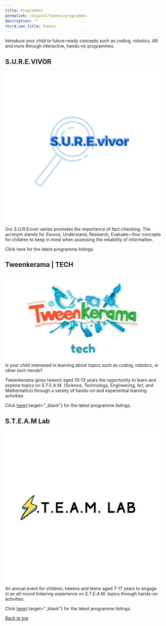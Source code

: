 ```yaml
---
title: Programmes
permalink: /digital/tweens/programmes
description: ""
third_nav_title: Tweens
---
```

<style type="text/css">
/* Links */
.content a { color: #322987; }
.content a:focus,
.content a:hover { color: #28216c; }

/* Button Outline */
.bp-button { padding-left: 1.5rem; padding-right: 1.5rem; }
.bp-button.is-primary-outline { border: 1px solid #322987; color: #322987; background-color: transparent; text-decoration: none; }
.bp-button.is-primary-outline:focus,
.bp-button.is-primary-outline:hover { border: 1px solid #322987; color: #cff2e8; background-color: #322987; text-decoration: none; }

/* Responsive Iframe */
.responsive-iframe { position: absolute; top: 0; left: 0; bottom: 0; right: 0; width: 100%; height: 100%; }
.responsive-iframe-container { position: relative; overflow: hidden; width: 100%; }
.responsive-iframe-container.ratio-16by9 { padding-top: 56.25%; }
.responsive-iframe-container.ratio-4by3 { padding-top: 75%; }
.responsive-iframe-container.ratio-3by2 { padding-top: 66.66%; }
.responsive-iframe-container.ratio-1by1 { padding-top: 100%; }
</style>
Introduce your child to future-ready concepts such as coding, robotics, AR and more through interactive, hands-on programmes.

## **S.U.R.E.VIVOR**
![Alt text for image on Isomer site](/images/digital/SUREvivor.jpg)
Our S.U.R.Evivor series promotes the importance of fact-checking. The acronym stands for Source, Understand, Research, Evaluate—four concepts for children to keep in mind when assessing the reliability of information. 

Click here for the latest programme listings.

## **Tweenkerama | TECH**
![Alt text for image on Isomer site](/images/digital/Digital-Prog-Children-02b.png)
Is your child interested in learning about topics such as coding, robotics, or other tech trends? 

Tweenkerama gives tweens aged 10-13 years the opportunity to learn and explore topics on S.T.E.A.M. (Science, Technology, Engineering, Art, and Mathematics) through a variety of hands-on and experiential learning activities


Click [here](https://go.gov.sg/Tweenkerama){:target="_blank"} for the latest programme listings.

## **S.T.E.A.M Lab** 
![Alt text for image on Isomer site](/images/digital/steamlab.jpg)
An annual event for children, tweens and teens aged 7-17 years to engage in an all-round tinkering experience on S.T.E.A.M. topics through hands-on activities.

Click [here](https://childrenandteens.nlb.gov.sg/services/programmes/tweenkerama){:target="_blank"} for the latest programme listings.

<p class="has-text-right margin--top--xl"><a href="#main-content">Back to top</a></p>